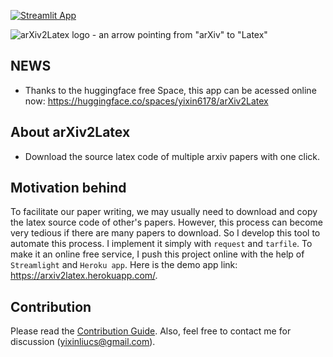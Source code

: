 [![Streamlit App](https://static.streamlit.io/badges/streamlit_badge_black_white.svg)](https://huggingface.co/spaces/yixin6178/arXiv2Latex)

![arXiv2Latex logo - an arrow pointing from "arXiv" to "Latex"](/framework.png)

## NEWS

- Thanks to the huggingface free Space, this app can be acessed online now: https://huggingface.co/spaces/yixin6178/arXiv2Latex

## About arXiv2Latex 

- Download the source latex code of multiple arxiv papers with one click. 

## Motivation behind

To facilitate our paper writing, we may usually need to download and copy the latex source code of other's papers. However, this process can become very tedious if there are many papers to download. So I develop this tool to automate this process. I implement it simply with `request` and `tarfile`. To make it an online free service, I push this project online with the help of `Streamlight` and `Heroku app`. Here is the demo app link: https://arxiv2latex.herokuapp.com/.

## Contribution

Please read the [Contribution Guide](CONTRIBUTION.md). Also, feel free to contact me for discussion (yixinliucs@gmail.com). 
